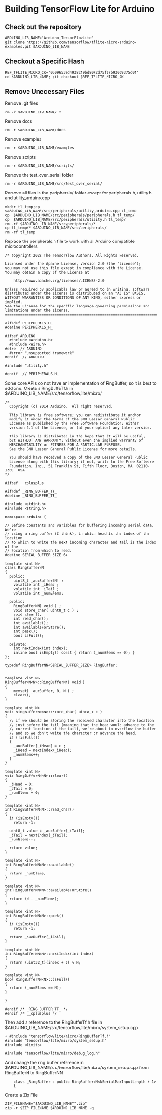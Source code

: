 # Building TensorFlow Lite for Arduino

## Check out the repository

```
ARDUINO_LIB_NAME='Arduino_TensorFlowLite'
git clone https://github.com/tensorflow/tflite-micro-arduino-examples.git $ARDUINO_LIB_NAME
```

## Checkout a Specific Hash

```
REF_TFLITE_MICRO_CK='0709653ed4938c49bd8072d75f07b93059375d04'
cd $ARDUINO_LIB_NAME; git checkout $REF_TFLITE_MICRO_CK
```

## Remove Unecessary Files

Remove .git files

```
rm -r $ARDUINO_LIB_NAME/.*
```

Remove docs

```
rm -r $ARDUINO_LIB_NAME/docs
```

Remove examples

```
rm -r $ARDUINO_LIB_NAME/examples
```

Remove scripts

```
rm -r $ARDUINO_LIB_NAME/scripts/
```

Remove the test_over_serial folder

```
rm -r $ARDUINO_LIB_NAME/src/test_over_serial/
```

Remove all files in the peripherals/ folder except for peripherals.h, utility.h and utility_arduino.cpp

```
mkdir tl_temp;cp  $ARDUINO_LIB_NAME/src/peripherals/utility_arduino.cpp tl_temp
cp  $ARDUINO_LIB_NAME/src/peripherals/peripherals.h tl_temp/
cp  $ARDUINO_LIB_NAME/src/peripherals/utility.h tl_temp/
rm -rf $ARDUINO_LIB_NAME/src/peripherals/*
cp tl_temp/* $ARDUINO_LIB_NAME/src/peripherals/
rm -rf tl_temp
```

Replace the peripherals.h file to work with all Arduino compatible microcontrollers

```
/* Copyright 2022 The TensorFlow Authors. All Rights Reserved.

Licensed under the Apache License, Version 2.0 (the "License");
you may not use this file except in compliance with the License.
You may obtain a copy of the License at

    http://www.apache.org/licenses/LICENSE-2.0

Unless required by applicable law or agreed to in writing, software
distributed under the License is distributed on an "AS IS" BASIS,
WITHOUT WARRANTIES OR CONDITIONS OF ANY KIND, either express or implied.
See the License for the specific language governing permissions and
limitations under the License.
==============================================================================*/

#ifndef PERIPHERALS_H_
#define PERIPHERALS_H_

#ifdef ARDUINO
  #include <Arduino.h>
  #include <Wire.h>
#else  // ARDUINO
  #error "unsupported framework"
#endif  // ARDUINO

#include "utility.h"

#endif  // PERIPHERALS_H_
```

Some core APIs do not have an implementation of RingBuffer, so it is best to add one. Create a RingBuffeTf.h in $ARDUINO_LIB_NAME/src/tensorflow/lite/micro/

```
/*
  Copyright (c) 2014 Arduino.  All right reserved.

  This library is free software; you can redistribute it and/or
  modify it under the terms of the GNU Lesser General Public
  License as published by the Free Software Foundation; either
  version 2.1 of the License, or (at your option) any later version.

  This library is distributed in the hope that it will be useful,
  but WITHOUT ANY WARRANTY; without even the implied warranty of
  MERCHANTABILITY or FITNESS FOR A PARTICULAR PURPOSE.
  See the GNU Lesser General Public License for more details.

  You should have received a copy of the GNU Lesser General Public
  License along with this library; if not, write to the Free Software
  Foundation, Inc., 51 Franklin St, Fifth Floor, Boston, MA  02110-1301  USA
*/

#ifdef __cplusplus

#ifndef _RING_BUFFER_TF_
#define _RING_BUFFER_TF_

#include <stdint.h>
#include <string.h>

namespace arduino {

// Define constants and variables for buffering incoming serial data.  We're
// using a ring buffer (I think), in which head is the index of the location
// to which to write the next incoming character and tail is the index of the
// location from which to read.
#define SERIAL_BUFFER_SIZE 64

template <int N>
class RingBufferNN
{
  public:
    uint8_t _aucBuffer[N] ;
    volatile int _iHead ;
    volatile int _iTail ;
    volatile int _numElems;

  public:
    RingBufferNN( void ) ;
    void store_char( uint8_t c ) ;
    void clear();
    int read_char();
    int available();
    int availableForStore();
    int peek();
    bool isFull();

  private:
    int nextIndex(int index);
    inline bool isEmpty() const { return (_numElems == 0); }
};

typedef RingBufferNN<SERIAL_BUFFER_SIZE> RingBuffer;


template <int N>
RingBufferNN<N>::RingBufferNN( void )
{
    memset( _aucBuffer, 0, N ) ;
    clear();
}

template <int N>
void RingBufferNN<N>::store_char( uint8_t c )
{
  // if we should be storing the received character into the location
  // just before the tail (meaning that the head would advance to the
  // current location of the tail), we're about to overflow the buffer
  // and so we don't write the character or advance the head.
  if (!isFull())
  {
    _aucBuffer[_iHead] = c ;
    _iHead = nextIndex(_iHead);
    _numElems++;
  }
}

template <int N>
void RingBufferNN<N>::clear()
{
  _iHead = 0;
  _iTail = 0;
  _numElems = 0;
}

template <int N>
int RingBufferNN<N>::read_char()
{
  if (isEmpty())
    return -1;

  uint8_t value = _aucBuffer[_iTail];
  _iTail = nextIndex(_iTail);
  _numElems--;

  return value;
}

template <int N>
int RingBufferNN<N>::available()
{
  return _numElems;
}

template <int N>
int RingBufferNN<N>::availableForStore()
{
  return (N - _numElems);
}

template <int N>
int RingBufferNN<N>::peek()
{
  if (isEmpty())
    return -1;

  return _aucBuffer[_iTail];
}

template <int N>
int RingBufferNN<N>::nextIndex(int index)
{
  return (uint32_t)(index + 1) % N;
}

template <int N>
bool RingBufferNN<N>::isFull()
{
  return (_numElems == N);
}

}

#endif /* _RING_BUFFER_TF_ */
#endif /* __cplusplus */
```

Then add a reference to the RingBufferTf.h file in $ARDUINO_LIB_NAME/src/tensorflow/lite/micro/system_setup.cpp

```
+ #include "tensorflow/lite/micro/RingBufferTf.h"
#include "tensorflow/lite/micro/system_setup.h"
#include <limits>

#include "tensorflow/lite/micro/debug_log.h"
```

And change the ring buffer reference in $ARDUINO_LIB_NAME/src/tensorflow/lite/micro/system_setup.cpp from RingBufferN to RingBufferNN

```
    class _RingBuffer : public RingBufferNN<kSerialMaxInputLength + 1>
    {
```

Create a Zip File

```
ZIP_FILENAME="$ARDUINO_LIB_NAME"".zip"
zip -r $ZIP_FILENAME $ARDUINO_LIB_NAME -q
```
